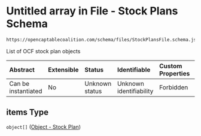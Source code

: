 # Untitled array in File - Stock Plans Schema

```txt
https://opencaptablecoalition.com/schema/files/StockPlansFile.schema.json#/properties/items
```

List of OCF stock plan objects

| Abstract            | Extensible | Status         | Identifiable            | Custom Properties | Additional Properties | Access Restrictions | Defined In                                                                                          |
| :------------------ | :--------- | :------------- | :---------------------- | :---------------- | :-------------------- | :------------------ | :-------------------------------------------------------------------------------------------------- |
| Can be instantiated | No         | Unknown status | Unknown identifiability | Forbidden         | Allowed               | none                | [StockPlansFile.schema.json*](../../schema/files/StockPlansFile.schema.json "open original schema") |

## items Type

`object[]` ([Object - Stock Plan](stockplansfile-properties-items-object---stock-plan.md))
